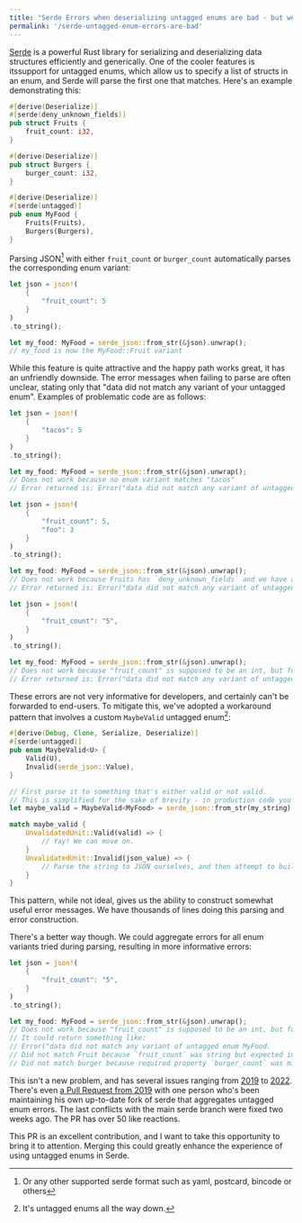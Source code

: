 ```yaml
---
title: "Serde Errors when deserializing untagged enums are bad - but we can make them better."
permalink: '/serde-untagged-enum-errors-are-bad'
---
```


[Serde](https://serde.rs/) is a powerful Rust library for serializing and deserializing data structures efficiently and generically. One of the cooler features is itssupport for untagged enums, which allow us to specify a list of structs in an enum, and Serde will parse the first one that matches. Here's an example demonstrating this:

```rust
#[derive(Deserialize)]
#[serde(deny_unknown_fields)]
pub struct Fruits {
    fruit_count: i32,
}

#[derive(Deserialize)]
pub struct Burgers {
    burger_count: i32,
}

#[derive(Deserialize)]
#[serde(untagged)]
pub enum MyFood {
    Fruits(Fruits),
    Burgers(Burgers),
}
```

Parsing JSON[^0] with either `fruit_count` or `burger_count` automatically parses the corresponding enum variant:

```rust
let json = json!(
    {
        "fruit_count": 5
    }
)
.to_string();

let my_food: MyFood = serde_json::from_str(&json).unwrap();
// my_food is now the MyFood::Fruit variant
```

While this feature is quite attractive and  the happy path works great, it has an unfriendly downside. The error messages when failing to parse are often unclear, stating only that "data did not match any variant of your untagged enum". Examples of problematic code are as follows:

```rust
let json = json!(
    {
        "tacos": 5
    }
)
.to_string();

let my_food: MyFood = serde_json::from_str(&json).unwrap();
// Does not work because no enum variant matches "tacos"
// Error returned is: Error("data did not match any variant of untagged enum MyFood")c
```

```rust
let json = json!(
    {
        "fruit_count": 5,
        "foo": 3
    }
)
.to_string();

let my_food: MyFood = serde_json::from_str(&json).unwrap();
// Does not work because Fruits has `deny_unknown_fields` and we have a field too much
// Error returned is: Error("data did not match any variant of untagged enum MyFood")c
```

```rust
let json = json!(
    {
        "fruit_count": "5",
    }
)
.to_string();

let my_food: MyFood = serde_json::from_str(&json).unwrap();
// Does not work because "fruit_count" is supposed to be an int, but found string
// Error returned is: Error("data did not match any variant of untagged enum MyFood")c
```

These errors are not very informative for developers, and certainly can't be forwarded to end-users. To mitigate this, we've adopted a workaround pattern that involves a custom `MaybeValid` untagged enum[^1]:
 
```rust
#[derive(Debug, Clone, Serialize, Deserialize)]
#[serde(untagged)]
pub enum MaybeValid<U> {
    Valid(U),
    Invalid(serde_json::Value),
}

// First parse it to something that's either valid or not valid.
// This is simplified for the sake of brevity - in production code you wouldn't unwrap here
let maybe_valid = MaybeValid<MyFood> = serde_json::from_str(my_string).unwrap();

match maybe_valid {
    UnvalidatedUnit::Valid(valid) => {
        // Yay! We can move on.
    }
    UnvalidatedUnit::Invalid(json_value) => {
        // Parse the string to JSON ourselves, and then attempt to build a sensible error message
    }
}
```

This pattern, while not ideal, gives us the ability to construct somewhat useful error messages. We have thousands of lines doing this parsing and error construction.

There's a better way though. We could aggregate errors for all enum variants tried during parsing, resulting in more informative errors:

```rust
let json = json!(
    {
        "fruit_count": "5",
    }
)
.to_string();

let my_food: MyFood = serde_json::from_str(&json).unwrap();
// Does not work because "fruit_count" is supposed to be an int, but found string.
// It could return something like: 
// Error("data did not match any variant of untagged enum MyFood.
// Did not match Fruit because `fruit_count` was string but expected integer.
// Did not match burger because required property `burger_count` was missing.")
```

This isn't a new problem, and has several issues ranging from [2019](https://github.com/serde-rs/serde/issues/773) to [2022](https://github.com/serde-rs/serde/issues/2157). There's even [a Pull Request from 2019](https://github.com/serde-rs/serde/pull/1544) with one person who's been maintaining his own up-to-date fork of serde that aggregates untagged enum errors. The last conflicts with the main serde branch were fixed two weeks ago. The PR has over 50 like reactions.

This PR is an excellent contribution, and I want to take this opportunity to bring it to attention. Merging this could greatly enhance the experience of using untagged enums in Serde.

[^0]: Or any other supported serde format such as yaml, postcard, bincode or others
[^1]: It's untagged enums all the way down.
